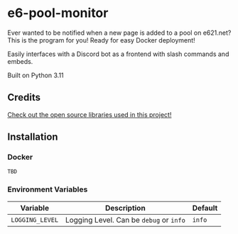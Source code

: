 # e6-pool-monitor
Ever wanted to be notified when a new page is added to a pool on e621.net? This is the program for you! Ready for easy Docker deployment!

Easily interfaces with a Discord bot as a frontend with slash commands and embeds.

Built on Python 3.11

## Credits
[Check out the open source libraries used in this project!](/CREDITS.md)


## Installation
### Docker
`TBD`

### Environment Variables
| Variable | Description | Default |
| --- | --- | --- |
| `LOGGING_LEVEL` | Logging Level. Can be `debug` or `info` | `info` |